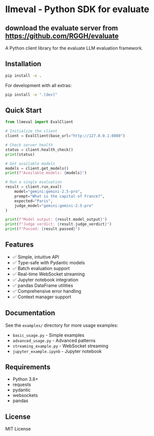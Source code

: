 # llmeval - Python SDK for evaluate
## download the evaluate server from https://github.com/RGGH/evaluate

A Python client library for the evaluate LLM evaluation framework.

## Installation

```bash
pip install -e .
```

For development with all extras:
```bash
pip install -e ".[dev]"
```

## Quick Start

```python
from llmeval import EvalClient

# Initialize the client
client = EvalClient(base_url="http://127.0.0.1:8080")

# Check server health
status = client.health_check()
print(status)

# Get available models
models = client.get_models()
print(f"Available models: {models}")

# Run a single evaluation
result = client.run_eval(
    model="gemini:gemini-2.5-pro",
    prompt="What is the capital of France?",
    expected="Paris",
    judge_model="gemini:gemini-2.5-pro"
)

print(f"Model output: {result.model_output}")
print(f"Judge verdict: {result.judge_verdict}")
print(f"Passed: {result.passed}")
```

## Features

- ✅ Simple, intuitive API
- ✅ Type-safe with Pydantic models
- ✅ Batch evaluation support
- ✅ Real-time WebSocket streaming
- ✅ Jupyter notebook integration
- ✅ pandas DataFrame utilities
- ✅ Comprehensive error handling
- ✅ Context manager support

## Documentation

See the `examples/` directory for more usage examples:
- `basic_usage.py` - Simple examples
- `advanced_usage.py` - Advanced patterns
- `streaming_example.py` - WebSocket streaming
- `jupyter_example.ipynb` - Jupyter notebook

## Requirements

- Python 3.8+
- requests
- pydantic
- websockets
- pandas

## License

MIT License
